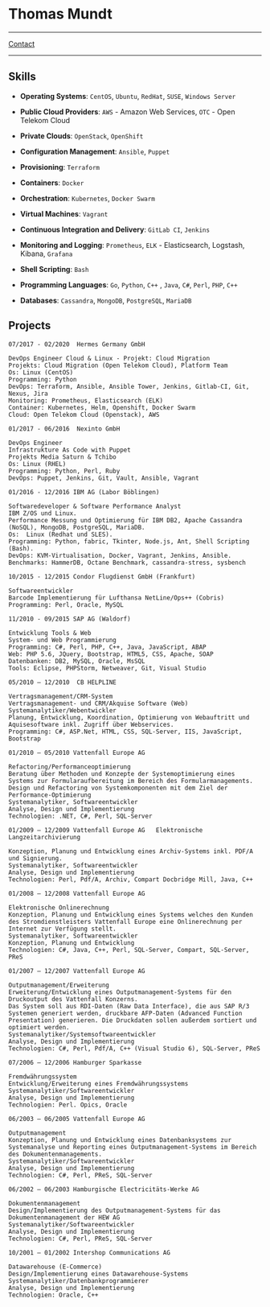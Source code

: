Thomas Mundt
============

-----------------------------------------------

[Contact][moi_contact]

-----------------------------------------------



Skills
------

- **Operating Systems**: `CentOS`, `Ubuntu`, `RedHat`, `SUSE`, `Windows Server`

- **Public Cloud Providers**: `AWS` - Amazon Web Services, `OTC` - Open Telekom Cloud

- **Private Clouds**: `OpenStack`, `OpenShift`

- **Configuration Management**: `Ansible`, `Puppet`

- **Provisioning**: `Terraform`

- **Containers**: `Docker`

- **Orchestration**: `Kubernetes`, `Docker Swarm`

- **Virtual Machines**: `Vagrant`

- **Continuous Integration and Delivery**: `GitLab CI`, `Jenkins`

- **Monitoring and Logging**: `Prometheus`, `ELK` - Elasticsearch, Logstash, Kibana, `Grafana`

- **Shell Scripting**: `Bash`

- **Programming Languages**: `Go`, `Python`, `C++` , `Java`, `C#`, `Perl`, `PHP`, `C++`

- **Databases**: `Cassandra`, `MongoDB`, `PostgreSQL`, `MariaDB`




Projects
--------


```
07/2017 - 02/2020  Hermes Germany GmbH

DevOps Engineer Cloud & Linux - Projekt: Cloud Migration
Projekts: Cloud Migration (Open Telekom Cloud), Platform Team
Os: Linux (CentOS)
Programming: Python
DevOps: Terraform, Ansible, Ansible Tower, Jenkins, Gitlab-CI, Git, Nexus, Jira
Monitoring: Prometheus, Elasticsearch (ELK)
Container: Kubernetes, Helm, Openshift, Docker Swarm
Cloud: Open Telekom Cloud (Openstack), AWS
```

```
01/2017 - 06/2016  Nexinto GmbH

DevOps Engineer
Infrastrukture As Code with Puppet
Projekts Media Saturn & Tchibo
Os: Linux (RHEL)
Programming: Python, Perl, Ruby
DevOps: Puppet, Jenkins, Git, Vault, Ansible, Vagrant
```


```
01/2016 - 12/2016 IBM AG (Labor Böblingen)

Softwaredeveloper & Software Performance Analyst  
IBM Z/OS und Linux.
Performance Messung und Optimierung für IBM DB2, Apache Cassandra (NoSQL), MongoDB, PostgreSQL, MariaDB.  
Os:  Linux (Redhat und SLES).  
Programming: Python, fabric, Tkinter, Node.js, Ant, Shell Scripting (Bash).  
DevOps: KVM-Virtualisation, Docker, Vagrant, Jenkins, Ansible.  
Benchmarks: HammerDB, Octane Benchmark, cassandra-stress, sysbench
```

```
10/2015 - 12/2015 Condor Flugdienst GmbH (Frankfurt)

Softwareentwickler  
Barcode Implementierung für Lufthansa NetLine/Ops++ (Cobris)  
Programming: Perl, Oracle, MySQL  
```

```
11/2010 - 09/2015 SAP AG (Waldorf)

Entwicklung Tools & Web  
System- und Web Programmierung   
Programming: C#, Perl, PHP, C++, Java, JavaScript, ABAP  
Web: PHP 5.6, JQuery, Bootstrap, HTML5, CSS, Apache, SOAP  
Datenbanken: DB2, MySQL, Oracle, MsSQL  
Tools: Eclipse, PHPStorm, Netweaver, Git, Visual Studio  
```

```
05/2010 – 12/2010  CB HELPLINE

Vertragsmanagement/CRM-System  
Vertragsmanagement- und CRM/Akquise Software (Web)  
Systemanalytiker/Webentwickler  
Planung, Entwicklung, Koordination, Optimierung von Webauftritt und Aquisesoftware inkl. Zugriff über Webservices.  
Programming: C#, ASP.Net, HTML, CSS, SQL-Server, IIS, JavaScript, Bootstrap
```

```
01/2010 – 05/2010 Vattenfall Europe AG 

Refactoring/Performanceoptimierung  
Beratung über Methoden und Konzepte der Systemoptimierung eines Systems zur Formularaufbereitung im Bereich des Formularmanagements. Design und Refactoring von Systemkomponenten mit dem Ziel der Performance-Optimierung  
Systemanalytiker, Softwareentwickler  
Analyse, Design und Implementierung  
Technologien: .NET, C#, Perl, SQL-Server
```

```
01/2009 – 12/2009 Vattenfall Europe AG   Elektronische Langzeitarchivierung  

Konzeption, Planung und Entwicklung eines Archiv-Systems inkl. PDF/A und Signierung.  
Systemanalytiker, Softwareentwickler  
Analyse, Design und Implementierung  
Technologien: Perl, Pdf/A, Archiv, Compart Docbridge Mill, Java, C++  
```

```
01/2008 – 12/2008 Vattenfall Europe AG

Elektronische Onlinerechnung  
Konzeption, Planung und Entwicklung eines Systems welches den Kunden des Stromdienstleisters Vattenfall Europe eine Onlinerechnung per Internet zur Verfügung stellt.  
Systemanalytiker, Softwareentwickler  
Konzeption, Planung und Entwicklung  
Technologien: C#, Java, C++, Perl, SQL-Server, Compart, SQL-Server, PReS
```

```
01/2007 – 12/2007 Vattenfall Europe AG

Outputmanagement/Erweiterung  
Erweiterung/Entwicklung eines Outputmanagement-Systems für den Druckoutput des Vattenfall Konzerns.  
Das System soll aus RDI-Daten (Raw Data Interface), die aus SAP R/3 Systemen generiert werden, druckbare AFP-Daten (Advanced Function Presentation) generieren. Die Druckdaten sollen außerdem sortiert und optimiert werden.  
Systemanalytiker/Systemsoftwareentwickler  
Analyse, Design und Implementierung  
Technologien: C#, Perl, Pdf/A, C++ (Visual Studio 6), SQL-Server, PReS  
```

```
07/2006 – 12/2006 Hamburger Sparkasse

Fremdwährungssystem  
Entwicklung/Erweiterung eines Fremdwährungssystems  
Systemanalytiker/Softwareentwickler  
Analyse, Design und Implementierung  
Technologien: Perl. Opics, Oracle  
```

```
06/2003 – 06/2005 Vattenfall Europe AG 

Outputmanagement  
Konzeption, Planung und Entwicklung eines Datenbanksystems zur Systemanalyse und Reporting eines Outputmanagement-Systems im Bereich des Dokumentenmanagements.  
Systemanalytiker/Softwareentwickler  
Analyse, Design und Implementierung  
Technologien: C#, Perl, PReS, SQL-Server
```

```
06/2002 – 06/2003 Hamburgische Electricitäts-Werke AG

Dokumentenmanagement  
Design/Implementierung des Outputmanagement-Systems für das Dokumentenmanagement der HEW AG  
Systemanalytiker/Softwareentwickler  
Analyse, Design und Implementierung  
Technologien: C#, Perl, PReS, SQL-Server  
```

```
10/2001 – 01/2002 Intershop Communications AG 

Datawarehouse (E-Commerce)  
Design/Implementierung eines Datawarehouse-Systems  
Systemanalytiker/Datenbankprogrammierer  
Analyse, Design und Implementierung  
Technologien: Oracle, C++  
```


[moi]: https://thomas_mundt@yahoo.de
[moi_contact]: mailto:mundt_thomas@yahoo.de
[join]: https://www.join.de
[eos]: https://www.eos-solutions.com
[tui]: https://www.tui-tech.com/
[diba]: https://www.ing.de/
[hermes]: https://www.hermesworld.com/de/
[ibm]:https://www.ibm.com/de-de/marketing/entwicklung/
